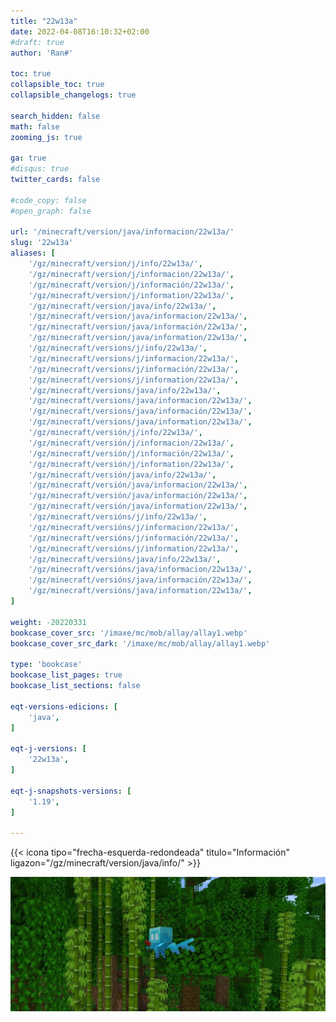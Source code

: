 ```yaml
---
title: "22w13a"
date: 2022-04-08T16:10:32+02:00
#draft: true
author: 'Ran#'

toc: true
collapsible_toc: true
collapsible_changelogs: true

search_hidden: false
math: false
zooming_js: true

ga: true
#disqus: true
twitter_cards: false

#code_copy: false
#open_graph: false

url: '/minecraft/version/java/informacion/22w13a/'
slug: '22w13a'
aliases: [
    '/gz/minecraft/version/j/info/22w13a/',
    '/gz/minecraft/version/j/informacion/22w13a/',
    '/gz/minecraft/version/j/información/22w13a/',
    '/gz/minecraft/version/j/information/22w13a/',
    '/gz/minecraft/version/java/info/22w13a/',
    '/gz/minecraft/version/java/informacion/22w13a/',
    '/gz/minecraft/version/java/información/22w13a/',
    '/gz/minecraft/version/java/information/22w13a/',
    '/gz/minecraft/versions/j/info/22w13a/',
    '/gz/minecraft/versions/j/informacion/22w13a/',
    '/gz/minecraft/versions/j/información/22w13a/',
    '/gz/minecraft/versions/j/information/22w13a/',
    '/gz/minecraft/versions/java/info/22w13a/',
    '/gz/minecraft/versions/java/informacion/22w13a/',
    '/gz/minecraft/versions/java/información/22w13a/',
    '/gz/minecraft/versions/java/information/22w13a/',
    '/gz/minecraft/versión/j/info/22w13a/',
    '/gz/minecraft/versión/j/informacion/22w13a/',
    '/gz/minecraft/versión/j/información/22w13a/',
    '/gz/minecraft/versión/j/information/22w13a/',
    '/gz/minecraft/versión/java/info/22w13a/',
    '/gz/minecraft/versión/java/informacion/22w13a/',
    '/gz/minecraft/versión/java/información/22w13a/',
    '/gz/minecraft/versión/java/information/22w13a/',
    '/gz/minecraft/versións/j/info/22w13a/',
    '/gz/minecraft/versións/j/informacion/22w13a/',
    '/gz/minecraft/versións/j/información/22w13a/',
    '/gz/minecraft/versións/j/information/22w13a/',
    '/gz/minecraft/versións/java/info/22w13a/',
    '/gz/minecraft/versións/java/informacion/22w13a/',
    '/gz/minecraft/versións/java/información/22w13a/',
    '/gz/minecraft/versións/java/information/22w13a/',
]

weight: -20220331
bookcase_cover_src: '/imaxe/mc/mob/allay/allay1.webp'
bookcase_cover_src_dark: '/imaxe/mc/mob/allay/allay1.webp'

type: 'bookcase'
bookcase_list_pages: true
bookcase_list_sections: false

eqt-versions-edicions: [
    'java',
]

eqt-j-versions: [
    '22w13a',
]

eqt-j-snapshots-versions: [
    '1.19',
]

---
```


{{< icona tipo="frecha-esquerda-redondeada" titulo="Información" ligazon="/gz/minecraft/version/java/info/" >}}

<img title="22w13a" alt="22w13a" src="/imaxe/mc/mob/allay/allay1.webp">

